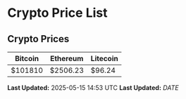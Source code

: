 # Crypto Price List

## Crypto Prices
| Bitcoin | Ethereum | Litecoin |
| ------- | -------- | -------- |
| $101810 | $2506.23 | $96.24 |
**Last Updated:** 2025-05-15 14:53 UTC
**Last Updated:** $DATE$

